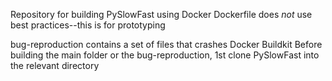 Repository for building PySlowFast using Docker
Dockerfile does *not* use best practices--this is for prototyping

bug-reproduction contains a set of files that crashes Docker Buildkit
Before building the main folder or the bug-reproduction, 1st clone PySlowFast into the relevant directory